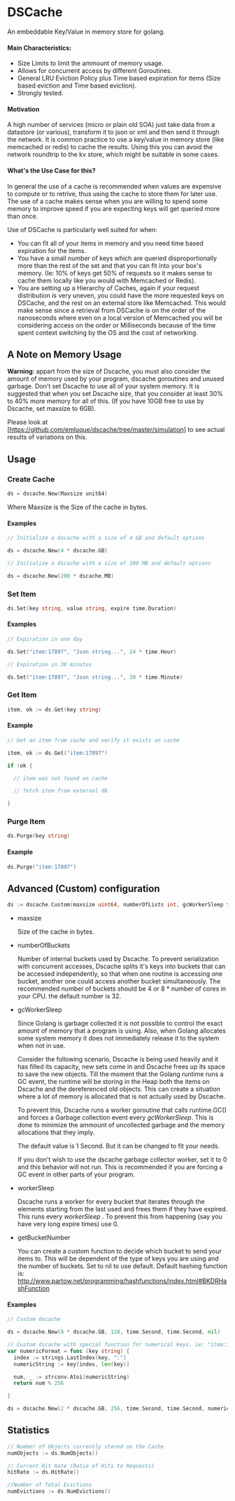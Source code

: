 # DSCache

An embeddable Key/Value in memory store for golang.

#### Main Characteristics:

  - Size Limits to limit the ammount of memory usage.
  - Allows for concurrent access by different Goroutines.
  - General LRU Eviction Policy plus Time based expiration for items (Size based eviction and Time based eviction).
  - Strongly tested.

#### Motivation

A high number of services (micro or plain old SOA) just take data from a datastore (or various), transform it to json or xml and then send it through the network. It is common practice to use a key/value in memory store (like memcached or redis) to cache the results. Using this you can avoid the network roundtrip to the kv store, which might be suitable in some cases.

#### What's the Use Case for this?

In general the use of a cache is recommended when values are expensive to compute or to retrive, thus using the cache to store them for later use. The use of a cache makes sense when you are willing to spend some memory to improve speed if you are expecting keys will get queried more than once.

Use of DSCache is particularly well suited for when:
  - You can fit all of your items in memory and you need time based expiration for the items.
  - You have a small number of keys which are queried disproportionally more than the rest of the set and that you can fit into your box's memory. (Ie: 10% of keys get 50% of requests so it makes sense to cache them locally like you would with Memcached or Redis).
  - You are setting up a Hierarchy of Caches, again if your request distribution is very uneven, you could have the more requested keys on DSCache, and the rest on an external store like Memcached. This would make sense since a retrieval from DSCache is on the order of the nanoseconds where even on a local version of Memcached you will be considering access on the order or Milliseconds because of the time spent context switching by the OS and the cost of networking. 


## A Note on Memory Usage

__Warning__: appart from the size of Dscache, you must also consider the amount of memory used by your program, dscache goroutines and unused garbage. Don't set Dscache to use all of your system memory. It is suggested that when you set Dscache size, that you consider at least 30% to 40% more memory for all of this. (If you have 10GB free to use by Dscache, set maxsize to 6GB).

Please look at [https://github.com/emluque/dscache/tree/master/simulation] to see actual results of variations on this.

## Usage

### Create Cache

```go
ds = dscache.New(Maxsize unit64)
```

  Where Maxsize is the Size of the cache in bytes.

#### Examples
```go
// Initialize a dscache with a size of 4 GB and default options

ds = dscache.New(4 * dscache.GB)

// Initialize a dscache with a size of 200 MB and default options

ds = dscache.New(200 * dscache.MB)
```


### Set Item

```go
ds.Set(key string, value string, expire time.Duration)
```

#### Examples
```go
// Expiration in one day

ds.Set("item:17897", "Json string...", 24 * time.Hour)

// Expiration in 30 minutes

ds.Set("item:17897", "Json string...", 30 * time.Minute)
```

### Get Item

```go
item, ok := ds.Get(key string)
```

#### Example
```go
// Get an item from cache and verify it exists on cache

item, ok := ds.Get("item:17897")

if !ok {

  // item was not found on cache

  // fetch item from external db

}
```

### Purge Item

```go
ds.Purge(key string)
```

#### Example

```go
ds.Purge("item:17897")
```

## Advanced (Custom) configuration

```go
ds := dscache.Custom(maxsize uint64, numberOfLists int, gcWorkerSleep time.Duration, workerSleep time.Duration, getListNumber func(string) int)
```

- maxsize

    Size of the cache in bytes.
- numberOfBuckets

    Number of internal buckets used by Dscache. To prevent serialization with concurrent accesses, Dscache splits it's keys into buckets that can be accessed independently, so that when one routine is accessing one bucket, another one could access another bucket simultaneously. The recommended number of buckets should be 4 or 8 * number of cores in your CPU. the default number is 32.
- gcWorkerSleep  

    Since Golang is garbage collected it is not possible to control the exact amount of memory that a program is using. Also, when Golang allocates some system memory it does not immediately release it to the system when not in use.

    Consider the following scenario, Dscache is being used heavily and it has filled its capacity, new sets come in and Dscache frees up its space to save the new objects. Till the moment that the Golang runtime runs a GC event, the runtime will be storing in the Heap both the items on Dscache and the dereferenced old objects. This can create a situation where a lot of memory is allocated that is not actually used by Dscache.

    To prevent this, Dscache runs a worker goroutine that calls runtime.GC() and forces a Garbage collection event every _gcWorkerSleep_. This is done to minimize the ammount of uncollected garbage and the memory allocations that they imply.

    The default value is 1 Second. But it can be changed to fit your needs.

    If you don't wish to use the dscache garbage collector worker, set it to 0 and this behavior will not run. This is recommended if you are forcing a GC event in other parts of your program.
- workerSleep

  Dscache runs a worker for every bucket that iterates through the elements starting from the last used and frees them if they have expired. This runs every _workerSleep_ . To prevent this from happening (say you have very long expire times) use 0.
- getBucketNumber

  You can create a custom function to decide which bucket to send your items to. This will be dependent of the type of keys you are using and the number of buckets. Set to nil to use default. Default hashing function is: http://www.partow.net/programming/hashfunctions/index.html#BKDRHashFunction
 
#### Examples
```go
// Custom dscache

ds = dscache.New(8 * dscache.GB, 128, time.Second, time.Second, nil)

// Custom dscache with special function for numerical keys. ie: "item:187896"
var numericFormat = func (key string) {
  index := strings.LastIndex(key, ":")
  numericString := key[index, len(key)]

  num, _ := strconv.Atoi(numericString)
  return num % 256

}

ds = dscache.New(2 * dscache.GB, 256, time.Second, time.Second, numericFormat)
```

## Statistics
```go
// Number of Objects currently stored on the Cache
numObjects := ds.NumObjects()

// Current Hit Rate (Ratio of Hits to Requests)
hitRate := ds.HitRate()

//Number of Total Evictions
numEvictions := ds.NumEvictions()


```

